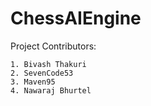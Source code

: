 # ChessAIEngine

Project Contributors:

    1. Bivash Thakuri
    2. SevenCode53
    3. Maven95
    4. Nawaraj Bhurtel

